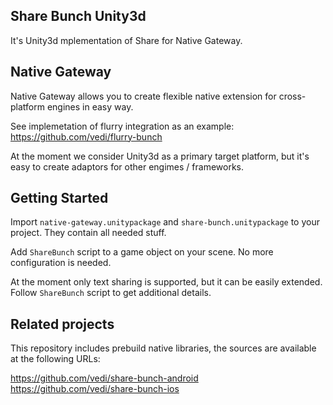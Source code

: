 Share Bunch Unity3d
---

It's Unity3d mplementation of Share for Native Gateway.

Native Gateway
---

Native Gateway allows you to create flexible native extension for cross-platform engines in easy way.

See implemetation of flurry integration as an example: https://github.com/vedi/flurry-bunch

At the moment we consider Unity3d as a primary target platform, but it's easy to create adaptors for other engimes / frameworks.

Getting Started
---

Import `native-gateway.unitypackage` and `share-bunch.unitypackage` to your project. They contain all needed stuff.

Add `ShareBunch` script to a game object on your scene. No more configuration is needed.

At the moment only text sharing is supported, but it can be easily extended. Follow `ShareBunch` script to get additional details.

Related projects
---

This repository includes prebuild native libraries, the sources are available at the following URLs:

https://github.com/vedi/share-bunch-android
https://github.com/vedi/share-bunch-ios
